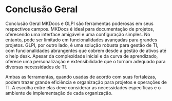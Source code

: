 # Conclusão Geral

Conclusão Geral
MKDocs e GLPI são ferramentas poderosas em seus respectivos campos. MKDocs é ideal para documentação de projetos, oferecendo uma interface amigável e uma configuração simples. No entanto, pode ser limitado em funcionalidades avançadas para grandes projetos. GLPI, por outro lado, é uma solução robusta para gestão de TI, com funcionalidades abrangentes que cobrem desde a gestão de ativos até o help desk. Apesar da complexidade inicial e da curva de aprendizado, oferece uma personalização e extensibilidade que o tornam adequado para diversas necessidades de TI.

Ambas as ferramentas, quando usadas de acordo com suas fortalezas, podem trazer grande eficiência e organização para projetos e operações de TI. A escolha entre elas deve considerar as necessidades específicas e o ambiente de implementação de cada organização.
